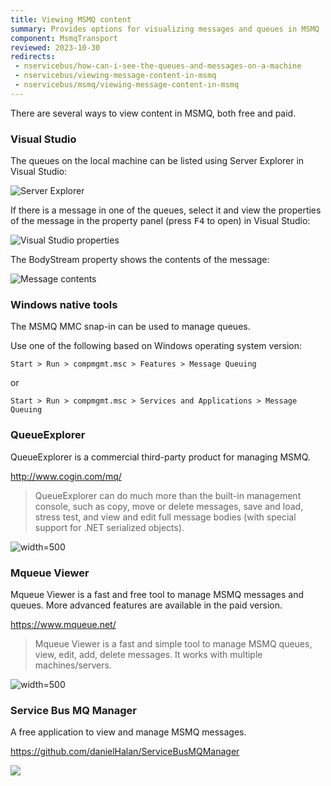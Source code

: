```yaml
---
title: Viewing MSMQ content
summary: Provides options for visualizing messages and queues in MSMQ
component: MsmqTransport
reviewed: 2023-10-30
redirects:
 - nservicebus/how-can-i-see-the-queues-and-messages-on-a-machine
 - nservicebus/viewing-message-content-in-msmq
 - nservicebus/msmq/viewing-message-content-in-msmq
---
```


There are several ways to view content in MSMQ, both free and paid.

### Visual Studio

The queues on the local machine can be listed using Server Explorer in Visual Studio:

![Server Explorer](server-explorer.png "Server Explorer")

If there is a message in one of the queues, select it and view the properties of the message in the property panel (press <kbd>F4</kbd> to open) in Visual Studio:

![Visual Studio properties](visual-studio-properties.png "Visual Studio properties")

The BodyStream property shows the contents of the message:

![Message contents](body-stream.png "Message contents")


### Windows native tools

The MSMQ MMC snap-in can be used to manage queues.

Use one of the following based on Windows operating system version:

```
Start > Run > compmgmt.msc > Features > Message Queuing
```

or

```
Start > Run > compmgmt.msc > Services and Applications > Message Queuing
```


### QueueExplorer

QueueExplorer is a commercial third-party product for managing MSMQ.

http://www.cogin.com/mq/

> QueueExplorer can do much more than the built-in management console, such as copy, move or delete messages, save and load, stress test, and view and edit full message bodies (with special support for .NET serialized objects).

![](queue-explorer.png 'width=500')


### Mqueue Viewer

Mqueue Viewer is a fast and free tool to manage MSMQ messages and queues. More advanced features are available in the paid version.

https://www.mqueue.net/

> Mqueue Viewer is a fast and simple tool to manage MSMQ queues, view, edit, add, delete messages. It works with multiple machines/servers.

![](mqueue.png 'width=500')


### Service Bus MQ Manager

A free application to view and manage MSMQ messages.

https://github.com/danielHalan/ServiceBusMQManager

![](service-bus-mq-manager.png)
